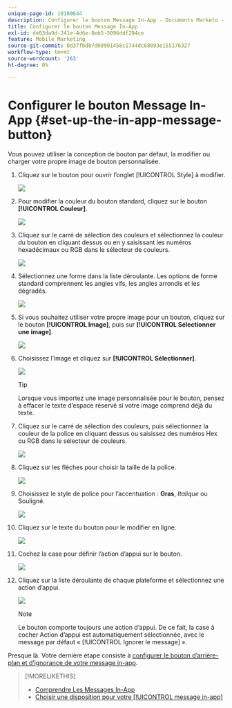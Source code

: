 ```yaml
---
unique-page-id: 10100644
description: Configurer le bouton Message In-App - Documents Marketo - Documentation du produit
title: Configurer le bouton Message In-App
exl-id: de03da9d-241e-4d6e-8eb5-3096ddf294ce
feature: Mobile Marketing
source-git-commit: 0d37fbdb7d08901458c1744dc68893e155176327
workflow-type: tm+mt
source-wordcount: '263'
ht-degree: 0%

---
```


# Configurer le bouton Message In-App {#set-up-the-in-app-message-button}

Vous pouvez utiliser la conception de bouton par défaut, la modifier ou charger votre propre image de bouton personnalisée.

1. Cliquez sur le bouton pour ouvrir l’onglet [!UICONTROL Style] à modifier.

   ![](assets/image2016-5-6-15-3a6-3a55.png)

1. Pour modifier la couleur du bouton standard, cliquez sur le bouton **[!UICONTROL Couleur]**.

   ![](assets/image2016-5-6-15-3a10-3a38.png)

1. Cliquez sur le carré de sélection des couleurs et sélectionnez la couleur du bouton en cliquant dessus ou en y saisissant les numéros hexadécimaux ou RGB dans le sélecteur de couleurs.

   ![](assets/image2016-5-6-15-3a14-3a8.png)

1. Sélectionnez une forme dans la liste déroulante. Les options de forme standard comprennent les angles vifs, les angles arrondis et les dégradés.

   ![](assets/image2016-5-6-15-3a16-3a26.png)

1. Si vous souhaitez utiliser votre propre image pour un bouton, cliquez sur le bouton **[!UICONTROL Image]**, puis sur **[!UICONTROL Sélectionner une image]**.

   ![](assets/image2016-5-6-15-3a18-3a18.png)

1. Choisissez l’image et cliquez sur **[!UICONTROL Sélectionner]**.

   ![](assets/image2016-5-6-16-3a36-3a0.png)

   >[!TIP]
   >
   >Lorsque vous importez une image personnalisée pour le bouton, pensez à effacer le texte d’espace réservé si votre image comprend déjà du texte.

1. Cliquez sur le carré de sélection des couleurs, puis sélectionnez la couleur de la police en cliquant dessus ou saisissez des numéros Hex ou RGB dans le sélecteur de couleurs.

   ![](assets/image2016-5-6-16-3a39-3a4.png)

1. Cliquez sur les flèches pour choisir la taille de la police.

   ![](assets/image2016-5-6-16-3a41-3a52.png)

1. Choisissez le style de police pour l’accentuation : **Gras**, _Italique_ ou Souligné.

   ![](assets/image2016-5-6-16-3a43-3a47.png)

1. Cliquez sur le texte du bouton pour le modifier en ligne.

   ![](assets/image2016-5-6-16-3a46-3a17.png)

1. Cochez la case pour définir l’action d’appui sur le bouton.

   ![](assets/image2016-5-6-16-3a47-3a54.png)

1. Cliquez sur la liste déroulante de chaque plateforme et sélectionnez une action d’appui.

   ![](assets/image2016-5-6-16-3a49-3a40.png)

   >[!NOTE]
   >
   >Le bouton comporte toujours une action d’appui. De ce fait, la case à cocher Action d’appui est automatiquement sélectionnée, avec le message par défaut « [!UICONTROL Ignorer le message] ».

Presque là. Votre dernière étape consiste à [configurer le bouton d’arrière-plan et d’ignorance de votre message in-app](/help/marketo/product-docs/mobile-marketing/in-app-messages/creating-in-app-messages/set-up-the-in-app-message-background.md).

>[!MORELIKETHIS]
>
>* [Comprendre Les Messages In-App](/help/marketo/product-docs/mobile-marketing/in-app-messages/understanding-in-app-messages.md)
>* [Choisir une disposition pour votre [!UICONTROL message in-app]](/help/marketo/product-docs/mobile-marketing/in-app-messages/creating-in-app-messages/choose-a-layout-for-your-in-app-message.md)
